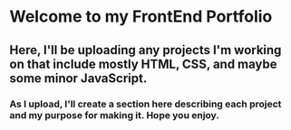 # Welcome to my FrontEnd Portfolio
## Here, I'll be uploading any projects I'm working on that include mostly HTML, CSS, and maybe some minor JavaScript.
### As I upload, I'll create a section here describing each project and my purpose for making it. Hope you enjoy.
